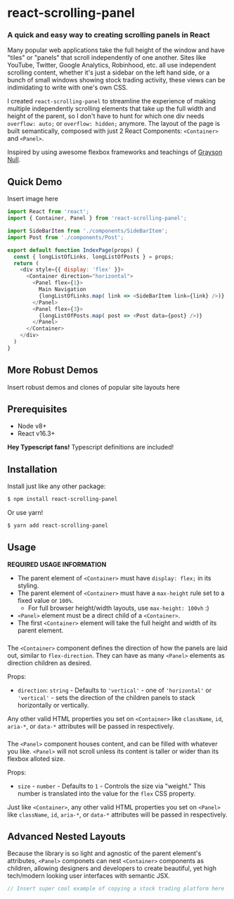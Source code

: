 # react-scrolling-panel
### A quick and easy way to creating scrolling panels in React

Many popular web applications take the full height of the window and have "tiles" or "panels" that scroll independently of one another. Sites like YouTube, Twitter, Google Analytics, Robinhood, etc. all use independent scrolling content, whether it's just a sidebar on the left hand side, or a bunch of small windows showing stock trading activity, these views can be indimidating to write with one's own CSS.

I created `react-scrolling-panel` to streamline the experience of making multiple independently scrolling elements that take up the full width and height of the parent, so I don't have to hunt for which one div needs `overflow: auto;` or `overflow: hidden;` anymore. The layout of the page is built semantically, composed with just 2 React Components: `<Container>` and `<Panel>`.

Inspired by using awesome flexbox frameworks and teachings of [Grayson Null](https://github.com/GraysonNull).

## Quick Demo
Insert image here

```js
import React from 'react';
import { Container, Panel } from 'react-scrolling-panel';

import SideBarItem from './components/SideBarItem';
import Post from './components/Post';

export default function IndexPage(props) {
  const { longListOfLinks, longListOfPosts } = props;
  return (
    <div style={{ display: 'flex' }}>
      <Container direction="horizontal">
        <Panel flex={1}>
          Main Navigation
          {longListOfLinks.map( link => <SideBarItem link={link} />)}
        </Panel>
        <Panel flex={3}>
          {longListOfPosts.map( post => <Post data={post} />)}
        </Panel>
      </Container>
    </div>
  )
}
```

## More Robust Demos
Insert robust demos and clones of popular site layouts here

## Prerequisites

* Node v8+
* React v16.3+

**Hey Typescript fans!**  Typescript definitions are included!

## Installation
Install just like any other package:
```bash
$ npm install react-scrolling-panel
```

Or use yarn!
```bash
$ yarn add react-scrolling-panel
```

## Usage

**REQUIRED USAGE INFORMATION**
* The parent element of `<Container>` must have `display: flex;` in its styling.
* The parent element of `<Container>` must have a `max-height` rule set to a fixed value or `100%`.
  * For full browser height/width layouts, use `max-height: 100vh` :)
* `<Panel>` element must be a direct child of a `<Container>`.
* The first `<Container>` element will take the full height and width of its parent element.

### <Container>

The `<Container>` component defines the direction of how the panels are laid out, similar to `flex-direction`. They can have as many `<Panel>` elements as direction children as desired.

Props:
* `direction`: `string` - Defaults to `'vertical'` - one of `'horizontal'` or `'vertical'` - sets the direction of the children panels to stack horizontally or vertically.

Any other valid HTML properties you set on `<Container>` like `className`, `id`, `aria-*`, or `data-*` attributes will be passed in respectively.

### <Panel>

The `<Panel>` component houses content, and can be filled with whatever you like. `<Panel>` will not scroll unless its content is taller or wider than its flexbox alloted size.

Props:
* `size` - `number` - Defaults to `1` - Controls the size via "weight." This number is translated into the value for the `flex` CSS property.

Just like `<Container>`, any other valid HTML properties you set on `<Panel>` like `className`, `id`, `aria-*`, or `data-*` attributes will be passed in respectively.

## Advanced Nested Layouts

Because the library is so light and agnostic of the parent element's attributes, `<Panel>` componets can nest `<Container>` components as children, allowing designers and developers to create beautiful, yet high tech/modern looking user interfaces with semantic JSX.

```js
// Insert super cool example of copying a stock trading platform here
```
